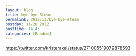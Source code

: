 ```yaml
---
layout: blog
title: bye bye Steam
permalink: 2012/11/bye-bye-steam
postday: 11/20 2012
posttime: 14_43
categories: [Random]
---
```


<a href='https://twitter.com/intent/tweet?in_reply_to=271005519072878593' target='_blank'>https://twitter.com/kristeraxel/status/271005519072878593</a>

